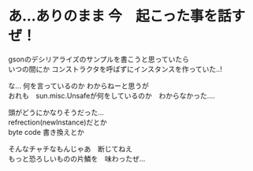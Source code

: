 # あ…ありのまま 今　起こった事を話すぜ！

gsonのデシリアライズのサンプルを書こうと思っていたら  
いつの間にか コンストラクタを呼ばずにインスタンスを作っていた..!  

な... 何を言っているのか わからねーと思うが  
おれも　sun.misc.Unsafeが何をしているのか　わからなかった....  

頭がどうにかなりそうだった...  
refrection(newInstance)だとか  
byte code 書き換えとか  

そんなチャチなもんじゃあ　断じてねえ  
もっと恐ろしいものの片鱗を　味わったぜ...  
